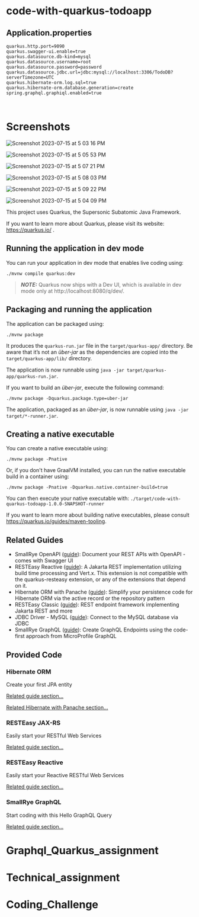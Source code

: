 # code-with-quarkus-todoapp

## Application.properties
```application.properties
quarkus.http.port=9090
quarkus.swagger-ui.enable=true
quarkus.datasource.db-kind=mysql
quarkus.datasource.username=root
quarkus.datasource.password=password
quarkus.datasource.jdbc.url=jdbc:mysql://localhost:3306/TodoDB?serverTimezone=UTC
quarkus.hibernate-orm.log.sql=true
quarkus.hibernate-orm.database.generation=create
spring.graphql.graphiql.enabled=true



```

# Screenshots
![Screenshot 2023-07-15 at 5 03 16 PM](https://github.com/ismaeli34/Coding_Challenge/assets/17925504/2d7e69df-8ce5-41d9-8deb-b2e0b854f44e)

![Screenshot 2023-07-15 at 5 05 53 PM](https://github.com/ismaeli34/Coding_Challenge/assets/17925504/b576d601-6ad2-4743-8a40-966c597fb062)

![Screenshot 2023-07-15 at 5 07 21 PM](https://github.com/ismaeli34/Coding_Challenge/assets/17925504/04ce1afa-5a1d-4aa1-83f1-c1cb30214a85)

![Screenshot 2023-07-15 at 5 08 03 PM](https://github.com/ismaeli34/Coding_Challenge/assets/17925504/96f7c309-a922-4290-8ccc-f59e706b6df7)

![Screenshot 2023-07-15 at 5 09 22 PM](https://github.com/ismaeli34/Coding_Challenge/assets/17925504/84d2fe3f-ca9b-454c-8ac0-ca8050d9b712)

![Screenshot 2023-07-15 at 5 04 09 PM](https://github.com/ismaeli34/Coding_Challenge/assets/17925504/66dcaef1-2876-4343-abcb-df2d536f3b9d)



This project uses Quarkus, the Supersonic Subatomic Java Framework.

If you want to learn more about Quarkus, please visit its website: https://quarkus.io/ .

## Running the application in dev mode

You can run your application in dev mode that enables live coding using:
```shell script
./mvnw compile quarkus:dev
```

> **_NOTE:_**  Quarkus now ships with a Dev UI, which is available in dev mode only at http://localhost:8080/q/dev/.

## Packaging and running the application

The application can be packaged using:
```shell script
./mvnw package
```
It produces the `quarkus-run.jar` file in the `target/quarkus-app/` directory.
Be aware that it’s not an _über-jar_ as the dependencies are copied into the `target/quarkus-app/lib/` directory.

The application is now runnable using `java -jar target/quarkus-app/quarkus-run.jar`.

If you want to build an _über-jar_, execute the following command:
```shell script
./mvnw package -Dquarkus.package.type=uber-jar
```

The application, packaged as an _über-jar_, is now runnable using `java -jar target/*-runner.jar`.

## Creating a native executable

You can create a native executable using: 
```shell script
./mvnw package -Pnative
```

Or, if you don't have GraalVM installed, you can run the native executable build in a container using: 
```shell script
./mvnw package -Pnative -Dquarkus.native.container-build=true
```

You can then execute your native executable with: `./target/code-with-quarkus-todoapp-1.0.0-SNAPSHOT-runner`

If you want to learn more about building native executables, please consult https://quarkus.io/guides/maven-tooling.

## Related Guides

- SmallRye OpenAPI ([guide](https://quarkus.io/guides/openapi-swaggerui)): Document your REST APIs with OpenAPI - comes with Swagger UI
- RESTEasy Reactive ([guide](https://quarkus.io/guides/resteasy-reactive)): A Jakarta REST implementation utilizing build time processing and Vert.x. This extension is not compatible with the quarkus-resteasy extension, or any of the extensions that depend on it.
- Hibernate ORM with Panache ([guide](https://quarkus.io/guides/hibernate-orm-panache)): Simplify your persistence code for Hibernate ORM via the active record or the repository pattern
- RESTEasy Classic ([guide](https://quarkus.io/guides/resteasy)): REST endpoint framework implementing Jakarta REST and more
- JDBC Driver - MySQL ([guide](https://quarkus.io/guides/datasource)): Connect to the MySQL database via JDBC
- SmallRye GraphQL ([guide](https://quarkus.io/guides/smallrye-graphql)): Create GraphQL Endpoints using the code-first approach from MicroProfile GraphQL

## Provided Code

### Hibernate ORM

Create your first JPA entity

[Related guide section...](https://quarkus.io/guides/hibernate-orm)

[Related Hibernate with Panache section...](https://quarkus.io/guides/hibernate-orm-panache)


### RESTEasy JAX-RS

Easily start your RESTful Web Services

[Related guide section...](https://quarkus.io/guides/getting-started#the-jax-rs-resources)

### RESTEasy Reactive

Easily start your Reactive RESTful Web Services

[Related guide section...](https://quarkus.io/guides/getting-started-reactive#reactive-jax-rs-resources)

### SmallRye GraphQL

Start coding with this Hello GraphQL Query

[Related guide section...](https://quarkus.io/guides/smallrye-graphql)
# Graphql_Quarkus_assignment
# Technical_assignment
# Coding_Challenge
